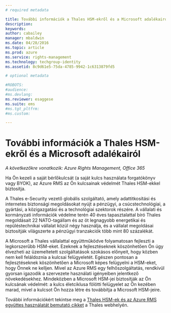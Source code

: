 ```yaml
---
# required metadata

title: További információk a Thales HSM-ekről és a Microsoft adalékairól | Azure RMS
description:
keywords:
author: cabailey
manager: mbaldwin
ms.date: 04/28/2016
ms.topic: article
ms.prod: azure
ms.service: rights-management
ms.technology: techgroup-identity
ms.assetid: 8c9d61e5-75da-4785-9942-1c6313879fd5

# optional metadata

#ROBOTS:
#audience:
#ms.devlang:
ms.reviewer: esaggese
ms.suite: ems
#ms.tgt_pltfrm:
#ms.custom:

---
```


# További információk a Thales HSM-ekről és a Microsoft adalékairól

*A következőkre vonatkozik: Azure Rights Management, Office 365*

Ha Ön kezeli a saját bérlőkulcsát (a saját kulcs használata forgatókönyv vagy BYOK), az Azure RMS az Ön kulcsainak védelmét Thales HSM-ekkel biztosítja.

A Thales e-Security vezető globális szolgáltató, amely adattitkosítási és internetes biztonsági megoldásokat nyújt a pénzügyi, a csúcstechnológiai, a gyártási, a közigazgatási és a technológiai szektorok részére. A vállalati és kormányzati információk védelme terén 40 éves tapasztalattal bíró Thales megoldásait 22 NATO-tagállam és az öt legnagyobb energetikai és repüléstechnikai vállalat közül négy használja, és a vállalat megoldásai biztosítják világszerte a pénzügyi tranzakciók több mint 80 százalékát.

A Microsoft a Thales vállalattal együttműködve folyamatosan fejleszti a legkorszerűbb HSM-eket. Ezeknek a fejlesztéseknek köszönhetően Ön úgy élvezheti az üzemeltetett szolgáltatások szokásos előnyeit, hogy közben nem kell feláldoznia a kulcsai felügyeletét. Egészen pontosan a fejlesztéseknek köszönhetően a Microsoft képes felügyelni a HSM-eket, hogy Önnek ne kelljen. Mivel az Azure RMS egy felhőszolgáltatás, rendkívül gyorsan igazodik a szervezete használati igényeiben jelentkező növekedésekhez. Mindeközben a Microsoft HSM-jei biztosítják az Ön kulcsának védelmét: a kulcs életciklusa fölötti felügyelet az Ön kezében marad, mivel a kulcsot Ön hozza létre és továbbítja a Microsoft HSM-jeire.

További információkért tekintse meg a [Thales HSM-ek és az Azure RMS együttes használatát bemutató cikket](http://www.thales-esecurity.com/msrms/cloud) a Thales webhelyén.



<!--HONumber=Apr16_HO4-->


